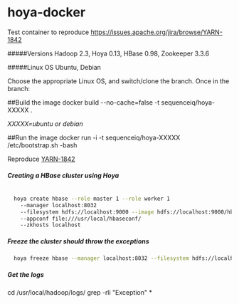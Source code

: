 hoya-docker
==================

Test container to reproduce https://issues.apache.org/jira/browse/YARN-1842

#####Versions
Hadoop 2.3, Hoya 0.13, HBase 0.98, Zookeeper 3.3.6

#####Linux OS
Ubuntu, Debian

Choose the appropriate Linux OS, and switch/clone the branch. Once in the branch:

##Build the image
docker build --no-cache=false -t  sequenceiq/hoya-XXXXX .

_XXXXX=ubuntu or debian_

##Run the image
docker run -i -t sequenceiq/hoya-XXXXX /etc/bootstrap.sh -bash

Reproduce [YARN-1842](https://issues.apache.org/jira/browse/YARN-1842)


##### Creating a HBase cluster using Hoya

``` bash

  hoya create hbase --role master 1 --role worker 1
    --manager localhost:8032
    --filesystem hdfs://localhost:9000 --image hdfs://localhost:9000/hbase.tar.gz
    --appconf file:///usr/local/hbaseconf/
    --zkhosts localhost
```
##### Freeze the cluster should throw the exceptions

``` bash
  hoya freeze hbase --manager localhost:8032 --filesystem hdfs://localhost:9000
```

##### Get the logs
cd /usr/local/hadoop/logs/
grep -rli "Exception" *
